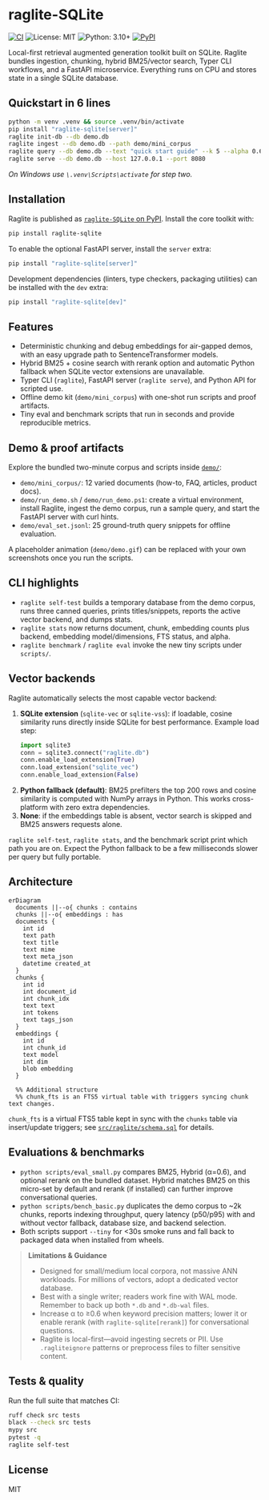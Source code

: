 # raglite-SQLite

[![CI](https://github.com/mmprotest/raglite-sqlite/actions/workflows/ci.yml/badge.svg)](https://github.com/mmprotest/raglite-sqlite/actions/workflows/ci.yml)
![License: MIT](https://img.shields.io/badge/license-MIT-blue.svg)
![Python: 3.10+](https://img.shields.io/badge/python-3.10%2B-blue.svg)
[![PyPI](https://img.shields.io/pypi/v/raglite-sqlite.svg)](https://pypi.org/project/raglite-SQLite/)

Local-first retrieval augmented generation toolkit built on SQLite. Raglite bundles
ingestion, chunking, hybrid BM25/vector search, Typer CLI workflows, and a FastAPI
microservice. Everything runs on CPU and stores state in a single SQLite database.

## Quickstart in 6 lines

```bash
python -m venv .venv && source .venv/bin/activate
pip install "raglite-sqlite[server]"
raglite init-db --db demo.db
raglite ingest --db demo.db --path demo/mini_corpus
raglite query --db demo.db --text "quick start guide" --k 5 --alpha 0.6
raglite serve --db demo.db --host 127.0.0.1 --port 8080
```

_On Windows use `\.venv\Scripts\activate` for step two._

## Installation

Raglite is published as [`raglite-SQLite` on PyPI](https://pypi.org/project/raglite-SQLite/). Install the
core toolkit with:

```bash
pip install raglite-sqlite
```

To enable the optional FastAPI server, install the `server` extra:

```bash
pip install "raglite-sqlite[server]"
```

Development dependencies (linters, type checkers, packaging utilities) can be installed
with the `dev` extra:

```bash
pip install "raglite-sqlite[dev]"
```

## Features

- Deterministic chunking and debug embeddings for air-gapped demos, with an easy upgrade
  path to SentenceTransformer models.
- Hybrid BM25 + cosine search with rerank option and automatic Python fallback when SQLite
  vector extensions are unavailable.
- Typer CLI (`raglite`), FastAPI server (`raglite serve`), and Python API for scripted use.
- Offline demo kit (`demo/mini_corpus`) with one-shot run scripts and proof artifacts.
- Tiny eval and benchmark scripts that run in seconds and provide reproducible metrics.

## Demo & proof artifacts

Explore the bundled two-minute corpus and scripts inside [`demo/`](demo/README.md):

- `demo/mini_corpus/`: 12 varied documents (how-to, FAQ, articles, product docs).
- `demo/run_demo.sh` / `demo/run_demo.ps1`: create a virtual environment, install Raglite,
  ingest the demo corpus, run a sample query, and start the FastAPI server with curl hints.
- `demo/eval_set.jsonl`: 25 ground-truth query snippets for offline evaluation.

A placeholder animation (`demo/demo.gif`) can be replaced with your own screenshots once
you run the scripts.

## CLI highlights

- `raglite self-test` builds a temporary database from the demo corpus, runs three canned
  queries, prints titles/snippets, reports the active vector backend, and dumps stats.
- `raglite stats` now returns document, chunk, embedding counts plus backend, embedding
  model/dimensions, FTS status, and alpha.
- `raglite benchmark` / `raglite eval` invoke the new tiny scripts under `scripts/`.

## Vector backends

Raglite automatically selects the most capable vector backend:

1. **SQLite extension** (`sqlite-vec` or `sqlite-vss`): if loadable, cosine similarity runs
   directly inside SQLite for best performance. Example load step:
   ```python
   import sqlite3
   conn = sqlite3.connect("raglite.db")
   conn.enable_load_extension(True)
   conn.load_extension("sqlite_vec")
   conn.enable_load_extension(False)
   ```
2. **Python fallback (default)**: BM25 prefilters the top 200 rows and cosine similarity is
   computed with NumPy arrays in Python. This works cross-platform with zero extra
   dependencies.
3. **None**: if the embeddings table is absent, vector search is skipped and BM25 answers
   requests alone.

`raglite self-test`, `raglite stats`, and the benchmark script print which path you are on.
Expect the Python fallback to be a few milliseconds slower per query but fully portable.

## Architecture

```mermaid
erDiagram
  documents ||--o{ chunks : contains
  chunks ||--o{ embeddings : has
  documents {
    int id
    text path
    text title
    text mime
    text meta_json
    datetime created_at
  }
  chunks {
    int id
    int document_id
    int chunk_idx
    text text
    int tokens
    text tags_json
  }
  embeddings {
    int id
    int chunk_id
    text model
    int dim
    blob embedding
  }

  %% Additional structure
  %% chunk_fts is an FTS5 virtual table with triggers syncing chunk text changes.
```

`chunk_fts` is a virtual FTS5 table kept in sync with the `chunks` table via insert/update
triggers; see [`src/raglite/schema.sql`](src/raglite/schema.sql) for details.

## Evaluations & benchmarks

- `python scripts/eval_small.py` compares BM25, Hybrid (α=0.6), and optional rerank on the
  bundled dataset. Hybrid matches BM25 on this micro-set by default and rerank (if
  installed) can further improve conversational queries.
- `python scripts/bench_basic.py` duplicates the demo corpus to ~2k chunks, reports indexing
  throughput, query latency (p50/p95) with and without vector fallback, database size, and
  backend selection.
- Both scripts support `--tiny` for <30s smoke runs and fall back to packaged data when
  installed from wheels.

> **Limitations & Guidance**
> - Designed for small/medium local corpora, not massive ANN workloads. For millions of
>   vectors, adopt a dedicated vector database.
> - Best with a single writer; readers work fine with WAL mode. Remember to back up both
>   `*.db` and `*.db-wal` files.
> - Increase α to ≥0.6 when keyword precision matters; lower it or enable rerank (with
>   `raglite-sqlite[rerank]`) for conversational questions.
> - Raglite is local-first—avoid ingesting secrets or PII. Use `.ragliteignore` patterns or
>   preprocess files to filter sensitive content.

## Tests & quality

Run the full suite that matches CI:

```bash
ruff check src tests
black --check src tests
mypy src
pytest -q
raglite self-test
```

## License

MIT
